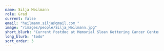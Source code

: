 ```yaml
---
name: Silja Heilmann
role: Grad
current: false
email: "heilmann.silja@gmail.com "
image: "/images/people/Silja_Heilmann.jpg"
short_blurb: "Current Postdoc at Memorial Sloan Kettering Cancer Center"
long_blurb: "todo"
sort_order: 3
---
```

